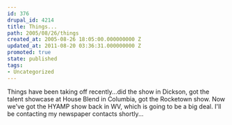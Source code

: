 ```yaml
---
id: 376
drupal_id: 4214
title: Things...
path: 2005/08/26/things
created_at: 2005-08-26 18:05:00.000000000 Z
updated_at: 2011-08-20 03:36:31.000000000 Z
promoted: true
state: published
tags:
- Uncategorized
---
```

Things have been taking off recently...did the show in Dickson, got the talent showcase at House Blend in Columbia, got the Rocketown show. Now we've got the HYAMP show back in WV, which is going to be a big deal. I'll be contacting my newspaper contacts shortly...
